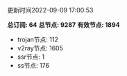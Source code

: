 更新时间2022-09-09 17:00:53

**总订阅: 64**
**总节点: 9287**
**有效节点: 1894**
- trojan节点: 112
- v2ray节点: 1605
- ssr节点: 1
- ss节点: 176
